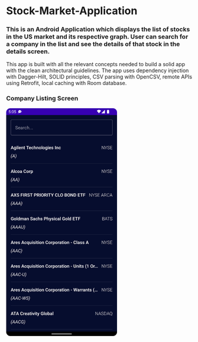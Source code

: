 # Stock-Market-Application
<h3>
This is an Android Application which displays the list of stocks in the US market and its respective graph. 
User can search for a company in the list and see the details of that stock in the details screen.
</h3>


This app is built with all the relevant concepts needed to build a solid app with the clean architectural guidelines.
The app uses dependency injection with Dagger-Hilt, SOLID principles, CSV parsing with OpenCSV, remote APIs using Retrofit, local caching with Room database. 

<h3> Company Listing Screen</h3>
<img src="CompanyListing.png" width="300px">

